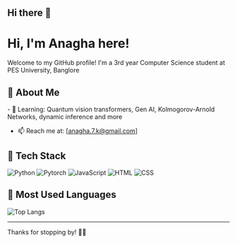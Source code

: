 ## Hi there 👋

<!--
**akdino/akdino** is a ✨ _special_ ✨ repository because its `README.md` (this file) appears on your GitHub profile.

Here are some ideas to get you started:

- 🔭 I’m currently working on ...
- 🌱 I’m currently learning ...
- 👯 I’m looking to collaborate on ...
- 🤔 I’m looking for help with ...
- 💬 Ask me about ...
- 📫 How to reach me: ...
- 😄 Pronouns: ...
- ⚡ Fun fact: ...
-->
#  Hi, I'm Anagha here! 

Welcome to my GitHub profile! I'm a 3rd year Computer Science student at PES University, Banglore
## 🧠 About Me
\- 🌱 Learning: Quantum vision transformers, Gen AI, Kolmogorov-Arnold Networks, dynamic inference and more
- 📫 Reach me at: [anagha.7.k@gmail.com]



## 🚀 Tech Stack
![Python](https://img.shields.io/badge/Python-3776AB?style=flat-square&logo=python&logoColor=white)
![Pytorch](https://img.shields.io/badge/PyTorch-EE4C2C?style=flat-square&logo=PyTorch&logoColor=white)
![JavaScript](https://img.shields.io/badge/JavaScript-F7DF1E?style=flat-square&logo=javascript&logoColor=black)
![HTML](https://img.shields.io/badge/HTML5-E34F26?style=flat-square&logo=html5&logoColor=white)
![CSS](https://img.shields.io/badge/CSS3-1572B6?style=flat-square&logo=css3&logoColor=white)

## 🧮 Most Used Languages
![Top Langs](https://github-readme-stats.vercel.app/api/top-langs/?username=akdino&layout=compact&theme=radical)

---

Thanks for stopping by! 🎀🦋
